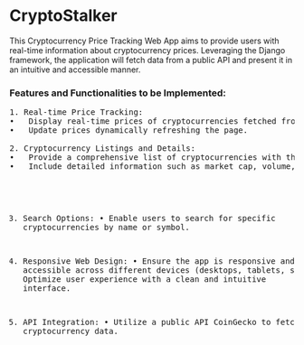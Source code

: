 <h1>CryptoStalker</h1>

<p>This Cryptocurrency Price Tracking Web App aims to provide users with real-time information about cryptocurrency prices. Leveraging the Django framework, the application will fetch data from a public API and present it in an intuitive and accessible manner.</p>

<h3>Features and Functionalities to be Implemented:</h3>
<pre>
1. Real-time Price Tracking:
•	Display real-time prices of cryptocurrencies fetched from a public API.
•	Update prices dynamically refreshing the page.<br>
2. Cryptocurrency Listings and Details:
•	Provide a comprehensive list of cryptocurrencies with their current prices.
•	Include detailed information such as market cap, volume, circulating supply, and price charts.<br>

3. Search  Options:
•	Enable users to search for specific cryptocurrencies by name or symbol.<br>

4. Responsive Web Design:
•	Ensure the app is responsive and accessible across different devices (desktops, tablets, smartphones).
•	Optimize user experience with a clean and intuitive interface.<br>

5. API Integration:
•	Utilize a public API CoinGecko to fetch cryptocurrency data.
</pre>

